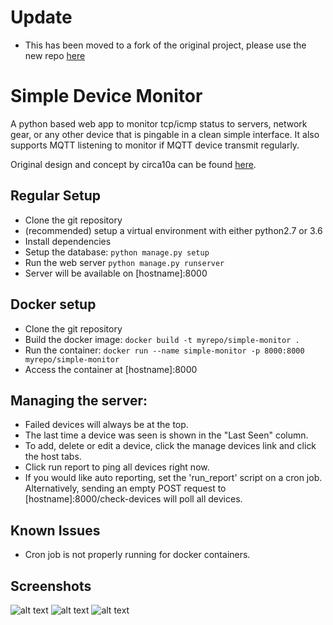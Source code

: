 # Update
- This has been moved to a fork of the original project, please use the new repo [here](https://github.com/shaggyloris/Device-Monitor-Dashboard)

Simple Device Monitor
===

A python based web app to monitor tcp/icmp status to servers, network gear, or any other device that is pingable in a clean simple interface. It also supports MQTT listening to monitor if MQTT device transmit regularly.

Original design and concept by circa10a can be found [here](https://github.com/circa10a/Device-Monitor-Dashboard).

## Regular Setup
- Clone the git repository
- (recommended) setup a virtual environment with either python2.7 or 3.6
- Install dependencies
- Setup the database: `python manage.py setup`
- Run the web server `python manage.py runserver`
- Server will be available on [hostname]:8000

## Docker setup
- Clone the git repository
- Build the docker image: `docker build -t myrepo/simple-monitor .`
- Run the container: `docker run --name simple-monitor -p 8000:8000 myrepo/simple-monitor`
- Access the container at [hostname]:8000

## Managing the server:
- Failed devices will always be at the top. 
- The last time a device was seen is shown in the "Last Seen" column.
- To add, delete or edit a device, click the manage devices link and click the host tabs. 
- Click run report to ping all devices right now.
- If you would like auto reporting, set the 'run_report' script on a cron job. Alternatively, sending an empty POST request to [hostname]:8000/check-devices will poll all devices. 

## Known Issues
- Cron job is not properly running for docker containers.

## Screenshots
![alt text](http://i.imgur.com/gbmsw9T.jpg)
![alt text](http://i.imgur.com/8u6i8cw.jpg)
![alt text](http://i.imgur.com/kwXUOzz.jpg)
